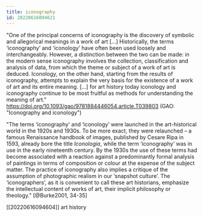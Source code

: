 ```yaml
---
title: iconography
id: 20220616094621
---
```


"One of the principal concerns of iconography is the discovery of symbolic and allegorical meanings in a work of art [...] Historically, the terms ‘iconography’ and ‘iconology’ have often been used loosely and interchangeably. However, a distinction between the two can be made: in the modern sense iconography involves the collection, classification and analysis of data, from which the theme or subject of a work of art is deduced. Iconology, on the other hand, starting from the results of iconography, attempts to explain the very basis for the existence of a work of art and its entire meaning. [...] for art history today iconology and iconography continue to be most fruitful as methods for understanding the meaning of art."
https://doi.org/10.1093/gao/9781884446054.article.T039803 (GAO: "Iconography and iconology")

"The terms ‘iconography’ and ‘iconology’ were launched in the art-historical world in the 1920s and 1930s. To be more exact, they were relaunched – a famous Renaissance handbook of images, published by Cesare Ripa in 1593, already bore the title *Iconologia*, while the term ‘iconography’ was in use in the early nineteenth century. By the 1930s the use of these terms had become associated with a reaction against a predominantly formal analysis of paintings in terms of composition or colour at the expense of the subject matter. The practice of iconography also implies a critique of the assumption of photographic realism in our ‘snapshot culture’. The ‘iconographers’, as it is convenient to call these art historians, emphasize the intellectual content of works of art, their implicit philosophy or theology." [@Burke2001, 34-35]

[[20220616094604]] art history